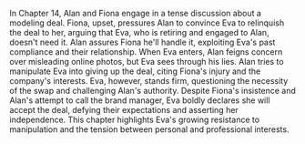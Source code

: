 In Chapter 14, Alan and Fiona engage in a tense discussion about a modeling deal. Fiona, upset, pressures Alan to convince Eva to relinquish the deal to her, arguing that Eva, who is retiring and engaged to Alan, doesn't need it. Alan assures Fiona he'll handle it, exploiting Eva's past compliance and their relationship. When Eva enters, Alan feigns concern over misleading online photos, but Eva sees through his lies. Alan tries to manipulate Eva into giving up the deal, citing Fiona's injury and the company's interests. Eva, however, stands firm, questioning the necessity of the swap and challenging Alan's authority. Despite Fiona's insistence and Alan's attempt to call the brand manager, Eva boldly declares she will accept the deal, defying their expectations and asserting her independence. This chapter highlights Eva's growing resistance to manipulation and the tension between personal and professional interests.